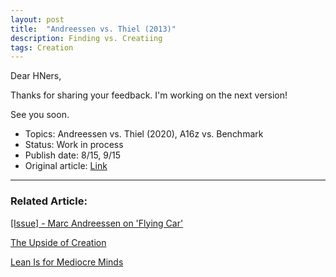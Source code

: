 ```yaml
---
layout: post
title:  "Andreessen vs. Thiel (2013)"
description: Finding vs. Creatiing 
tags: Creation
---
```


Dear HNers, 

Thanks for sharing your feedback. I'm working on the next version! 

See you soon.


- Topics: Andreessen vs. Thiel (2020), A16z vs. Benchmark
- Status: Work in process 
- Publish date: 8/15, 9/15
- Original article: [Link](https://web.archive.org/web/20200622055009/https://www.wormh0le.com/2019/06/12/games2.html)

---

### Related Article: 

[[Issue] - Marc Andreessen on 'Flying Car'](https://allenleein.github.io/2020/03/11/pmarca-flying-car.html)

[The Upside of Creation](https://allenleein.github.io/2019/06/11/gamesthoery1.html)

[Lean Is for Mediocre Minds](https://allenleein.github.io/2019/12/06/lean-mediocre.html)